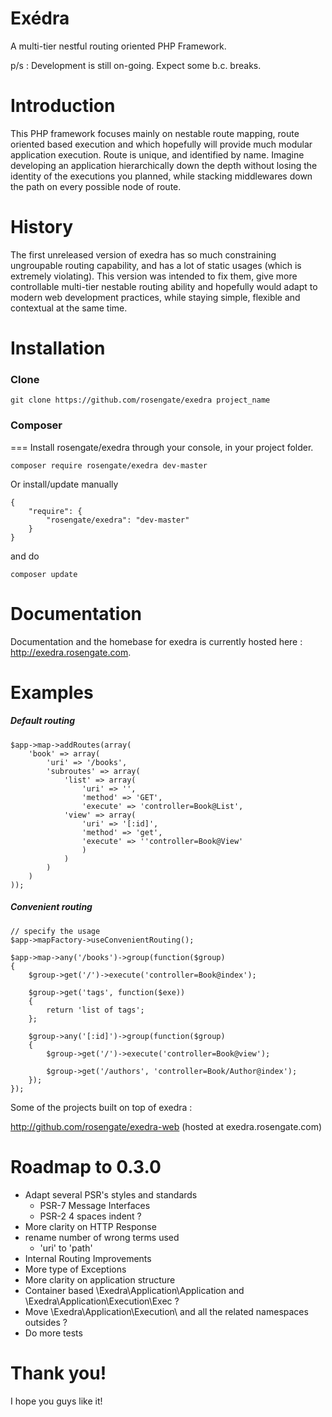 Exédra
======
A multi-tier nestful routing oriented PHP Framework.

p/s : Development is still on-going. Expect some b.c. breaks.

Introduction
======
This PHP framework focuses mainly on nestable route mapping, route oriented based execution and which hopefully will provide much modular application execution. Route is unique, and identified by name. Imagine developing an application hierarchically down the depth without losing the identity of the executions you planned, while stacking middlewares down the path on every possible node of route.

History
======
The first unreleased version of exedra has so much constraining ungroupable routing capability, and has a lot of static usages (which is extremely violating). This version was intended to fix them, give more controllable multi-tier nestable routing ability and hopefully would adapt to modern web development practices, while staying simple, flexible and contextual at the same time.

Installation
======
### Clone
~~~
git clone https://github.com/rosengate/exedra project_name
~~~

### Composer
===
Install rosengate/exedra through your console, in your project folder.
~~~
composer require rosengate/exedra dev-master
~~~

Or install/update manually
~~~
{
    "require": {
        "rosengate/exedra": "dev-master"
    }
}
~~~
and do 
~~~
composer update
~~~

Documentation
===
Documentation and the homebase for exedra is currently hosted here : http://exedra.rosengate.com.

Examples
======
##### Default routing
~~~
$app->map->addRoutes(array(
    'book' => array(
        'uri' => '/books',
        'subroutes' => array(
            'list' => array(
                'uri' => '',
                'method' => 'GET',
                'execute' => 'controller=Book@List',
            'view' => array(
                'uri' => '[:id]',
                'method' => 'get',
                'execute' => ''controller=Book@View'
                )
            )
        )
    )
));
~~~
##### Convenient routing
~~~
// specify the usage
$app->mapFactory->useConvenientRouting();

$app->map->any('/books')->group(function($group)
{
    $group->get('/')->execute('controller=Book@index');
    
    $group->get('tags', function($exe))
    {
        return 'list of tags';
    };
    
    $group->any('[:id]')->group(function($group)
    {
        $group->get('/')->execute('controller=Book@view');
        
        $group->get('/authors', 'controller=Book/Author@index');
    });
});
~~~
Some of the projects built on top of exedra :

http://github.com/rosengate/exedra-web (hosted at exedra.rosengate.com)

Roadmap to 0.3.0
======
- Adapt several PSR's styles and standards
  - PSR-7 Message Interfaces
  - PSR-2 4 spaces indent ?
- More clarity on HTTP Response
- rename number of wrong terms used
  - 'uri' to 'path'
- Internal Routing Improvements
- More type of Exceptions
- More clarity on application structure
- Container based \Exedra\Application\Application and \Exedra\Application\Execution\Exec ?
- Move \Exedra\Application\Execution\ and all the related namespaces outsides ?
- Do more tests

Thank you!
======
I hope you guys like it!
